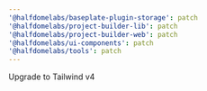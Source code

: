 ```yaml
---
'@halfdomelabs/baseplate-plugin-storage': patch
'@halfdomelabs/project-builder-lib': patch
'@halfdomelabs/project-builder-web': patch
'@halfdomelabs/ui-components': patch
'@halfdomelabs/tools': patch
---
```


Upgrade to Tailwind v4
